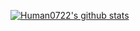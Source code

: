 [![Human0722's github stats](https://github-readme-stats.vercel.app/api?username=human0722)](https://github.com/human0722/Human0722.github.io)

